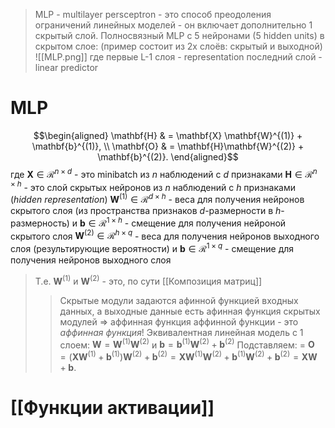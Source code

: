 > MLP - multilayer persceptron - это способ преодоления ограничений линейных моделей - он включает дополнительно 1 скрытый слой.
> Полносвязный MLP с 5 нейронами (5 hidden units) в скрытом слое: (пример состоит из 2х слоёв: скрытый и выходной)
>  ![[MLP.png]]
> где первые L-1 слоя - representation
> последний слой - linear predictor 

# MLP
$$\begin{aligned}
    \mathbf{H} & = \mathbf{X} \mathbf{W}^{(1)} + \mathbf{b}^{(1)}, \\
    \mathbf{O} & = \mathbf{H}\mathbf{W}^{(2)} + \mathbf{b}^{(2)}.
\end{aligned}$$
где $\mathbf{X} \in \mathcal{R}^{n \times d}$ - это minibatch из $n$ наблюдений с $d$ признаками
$\mathbf{H} \in \mathcal{R}^{n \times h}$ - это слой скрытых нейронов из $n$ наблюдений с $h$ признаками (*hidden representation*)
$\mathbf{W}^{(1)} \in \mathcal{R}^{d \times h}$ - веса для получения нейронов скрытого слоя (из пространства признаков $d$-размерности в $h$-размерность)
и $\mathbf{b} \in \mathcal{R}^{1 \times h}$ - смещение для получения нейроной скрытого слоя
$\mathbf{W}^{(2)} \in \mathcal{R}^{h \times q}$ - веса для получения нейронов выходного слоя (результирующие вероятности)
и $\mathbf{b} \in \mathcal{R}^{1 \times q}$ - смещение для получения нейронов выходного слоя
> Т.е. $\mathbf{W}^{(1)}$ и $\mathbf{W}^{(2)}$ - это, по сути [[Композиция матриц]]
> > Скрытые модули задаются афинной функцией входных данных, а выходные данные есть афинная функция скрытых модулей => аффинная функция аффинной функции - это *аффинная функция*!
> > Эквивалентная линейная модель с 1 слоем: $\mathbf{W} = \mathbf{W}^{(1)}\mathbf{W}^{(2)}$ и $\mathbf{b}=\mathbf{b}^{(1)}\mathbf{W}^{(2)} + \mathbf{b}^{(2)}$ 
> > Подставляем: = $\mathbf{O} = (\mathbf{X} \mathbf{W}^{(1)} + \mathbf{b}^{(1)})\mathbf{W}^{(2)} + \mathbf{b}^{(2)} = \mathbf{X} \mathbf{W}^{(1)}\mathbf{W}^{(2)} + \mathbf{b}^{(1)} \mathbf{W}^{(2)} + \mathbf{b}^{(2)} = \mathbf{X} \mathbf{W} + \mathbf{b}.$

# [[Функции активации]]